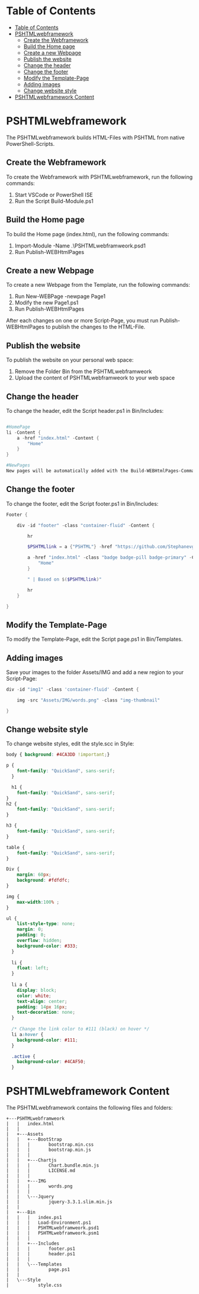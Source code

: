 # Table of Contents

- [Table of Contents](#table-of-contents)
- [PSHTMLwebframework](#pshtmlwebframework)
  - [Create the Webframework](#create-the-webframework)
  - [Build the Home page](#build-the-home-page)
  - [Create a new Webpage](#create-a-new-webpage)
  - [Publish the website](#publish-the-website)
  - [Change the header](#change-the-header)
  - [Change the footer](#change-the-footer)
  - [Modify the Template-Page](#modify-the-template-page)
  - [Adding images](#adding-images)
  - [Change website style](#change-website-style)
- [PSHTMLwebframework Content](#pshtmlwebframework-content)

# PSHTMLwebframework

The PSHTMLwebframework builds HTML-Files with PSHTML from native PowerShell-Scripts.

## Create the Webframework

To create the Webframework with PSHTMLwebframework, run the following commands:

1. Start VSCode or PowerShell ISE
2. Run the Script Build-Module.ps1

## Build the Home page

To build the Home page (index.html), run the following commands:

1. Import-Module -Name .\PSHTMLwebframweork.psd1
2. Run Publish-WEBHtmlPages

## Create a new Webpage

To create a new Webpage from the Template, run the following commands:

1. Run New-WEBPage -newpage Page1
2. Modify the new Page1.ps1
3. Run Publish-WEBHtmlPages

After each changes on one or more Script-Page, you must run Publish-WEBHtmlPages to publish the changes to the HTML-File.

## Publish the website

To publish the website on your personal web space:

1. Remove the Folder Bin from the PSHTMLwebframweork
2. Upload the content of PSHTMLwebframweork to your web space

## Change the header

To change the header, edit the Script header.ps1 in Bin/Includes:

````powershell

#HomePage
li -Content {
    a -href "index.html" -Content {
        "Home"
    }
}

#NewPages
New pages will be automatically added with the Build-WEBHtmlPages-Command.
````

## Change the footer

To change the footer, edit the Script footer.ps1 in Bin/Includes:

````powershell
Footer {

    div -id "footer" -class "container-fluid" -Content {

        hr

        $PSHTMLlink = a {"PSHTML"} -href "https://github.com/Stephanevg/PSHTML"  -Target _blank

        a -href "index.html" -class "badge badge-pill badge-primary" -Content {
            "Home"
        }

        " | Based on $($PSHTMLlink)"

        hr
    }

}
````

## Modify the Template-Page

To modify the Template-Page, edit the Script page.ps1 in Bin/Templates.

## Adding images

Save your images to the folder Assets/IMG and add a new region to your Script-Page:

````powershell
div -id "img1" -class 'container-fluid' -Content {

    img -src "Assets/IMG/words.png" -class "img-thumbnail"

}
````

## Change website style

To change website styles, edit the style.scc in Style:

````css
body { background: #4CA3DD !important;}

p {
    font-family: "QuickSand", sans-serif;
  }

  h1 {
    font-family: "QuickSand", sans-serif;
}
h2 {
    font-family: "QuickSand", sans-serif;
}

h3 {
    font-family: "QuickSand", sans-serif;
}

table {
    font-family: "QuickSand", sans-serif;
}

Div {
    margin: 60px;
    background: #fdfdfc;
}

img {
    max-width:100% ;
}

ul {
    list-style-type: none;
    margin: 0;
    padding: 0;
    overflow: hidden;
    background-color: #333;
  }
  
  li {
    float: left;
  }
  
  li a {
    display: block;
    color: white;
    text-align: center;
    padding: 14px 16px;
    text-decoration: none;
  }
  
  /* Change the link color to #111 (black) on hover */
  li a:hover {
    background-color: #111;
  }

  .active {
    background-color: #4CAF50;
  }
````

# PSHTMLwebframework Content

The PSHTMLwebframework contains the following files and folders:

````Text
+---PSHTMLwebframweork
|   |   index.html
|   |
|   +---Assets
|   |   +---BootStrap
|   |   |       bootstrap.min.css
|   |   |       bootstrap.min.js
|   |   |
|   |   +---Chartjs
|   |   |       Chart.bundle.min.js
|   |   |       LICENSE.md
|   |   |
|   |   +---IMG
|   |   |       words.png
|   |   |
|   |   \---Jquery
|   |           jquery-3.3.1.slim.min.js
|   |
|   +---Bin
|   |   |   index.ps1
|   |   |   Load-Environment.ps1
|   |   |   PSHTMLwebframweork.psd1
|   |   |   PSHTMLwebframweork.psm1
|   |   |
|   |   +---Includes
|   |   |       footer.ps1
|   |   |       header.ps1
|   |   |
|   |   \---Templates
|   |           page.ps1
|   |
|   \---Style
|           style.css  
````
